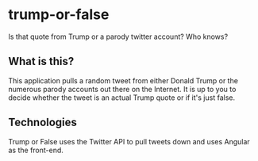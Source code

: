 # trump-or-false
Is that quote from Trump or a parody twitter account? Who knows?

## What is this?
This application pulls a random tweet from either Donald Trump or the numerous parody accounts out there on the Internet. It is up to you to decide whether the tweet is an actual Trump quote or if it's just false.

## Technologies
Trump or False uses the Twitter API to pull tweets down and uses Angular as the front-end.

